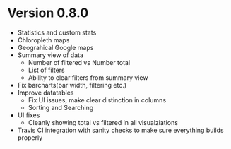 # Version 0.8.0

* Statistics and custom stats
* Chloropleth maps
* Geograhical Google maps
* Summary view of data
	* Number of filtered vs Number total
	* List of filters
	* Ability to clear filters from summary view
* Fix barcharts(bar width, filtering etc.)
* Improve datatables
	* Fix UI issues, make clear distinction in columns
	* Sorting and Searching
* UI fixes
	* Cleanly showing total vs filtered in all visualziations
* Travis CI integration with sanity checks to make sure everything builds properly
